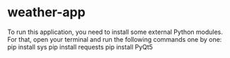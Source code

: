 # weather-app

To run this application, you need to install some external Python modules. For that, open your terminal and run the following commands one by one:
  pip install sys
  pip install requests
  pip install PyQt5
